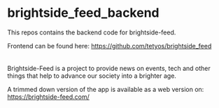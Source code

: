 # brightside_feed_backend

This repos contains the backend code for brightside-feed.

Frontend can be found here: https://github.com/tetyos/brightside_feed 
<br><br><br>
Brightside-Feed is a project to provide news on events, tech and other things that help to advance our society into a brighter age.

A trimmed down version of the app is available as a web version on: https://brightside-feed.com/ 
